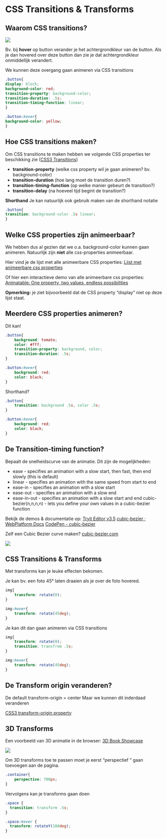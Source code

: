 # CSS Transitions & Transforms
## Waarom CSS transitions?
![](README/README/hover.png)

Bv. bij **hover** op button verander je het achtergrondkleur van de button. Als je dan hovered over deze button dan zie je dat achtergrondkleur onmiddellijk verandert.

We kunnen deze overgang gaan animeren via CSS transitions

```css
.button{
display: block;
background-color: red;
transition-property: background-color;
transition-duration: .5s;
transition-timing-function: linear;
}

.button:hover{
background-color: yellow;
}
```

## Hoe CSS transitions maken?

Om CSS transitions te maken hebben we volgende CSS properties ter beschikking zie ([CSS3 Transitions](https://www.w3schools.com/css/css3_transitions.asp))

- **transition-property** (welke css property wil je gaan animeren? bv. background-color)
- **transition-duration** (hoe lang moet de transition duren?)
- **transition-timing-function** (op welke manier gebeurt de transition?)
- **transition-delay** (na hoeveel tijd begint de transition?)

**Shorthand**
Je kan natuurlijk ook gebruik maken van de shorthand notatie

```css
.button{
transition: background-color .5s linear;
}
```


## Welke CSS properties zijn animeerbaar?
We hebben dus al gezien dat we o.a. background-color kunnen gaan animeren. Natuurlijk zijn **niet** alle css-properties animeerbaar.

Hier vind je de lijst met alle animeerbare CSS properties:
[Lijst met animeerbare css properties](https://developer.mozilla.org/en-US/docs/Web/CSS/CSS_animated_properties)

Of hier een interactieve demo van alle animeerbare css properties:
[Animatable: One property, two values, endless possibilities](http://leaverou.github.io/animatable/)

**Opmerking:** je ziet bijvoorbeeld dat de CSS property “display” niet op deze lijst staat.


## Meerdere CSS properties animeren?
Dit kan!

```css
.button{
	background: tomato;
	color: #fff;
	transition-property: background, color;
	transition-duration: .5s;
}

.button:hover{
	background: red;
	color: black;
}
```

Shorthand?

```css
.button{
	transition: background .5s, color .5s;
}

.button:hover{
	background: red;
	color: black;
}
```


## De Transition-timing function?
Bepaalt de snelheidscurve van de animatie.
Dit zijn de mogelijkheden:

- ease - specifies an animation with a slow start, then fast, then end slowly (this is default)
- linear - specifies an animation with the same speed from start to end
- ease-in - specifies an animation with a slow start
- ease-out - specifies an animation with a slow end
- ease-in-out - specifies an animation with a slow start and end
cubic-bezier(n,n,n,n) - lets you define your own values in a cubic-bezier function

Bekijk de demos & documentatie op:
[Tryit Editor v3.5](https://www.w3schools.com/css/tryit.asp?filename=trycss3_animation_speed)
[cubic-bezier · WebPlatform Docs](https://webplatform.github.io/docs/css/functions/cubic-bezier/)
[CodePen - cubic-bezier](https://codepen.io/Guilh/full/ZQxoOX)

Zelf een Cubic Bezier curve maken?
[cubic-bezier.com](http://cubic-bezier.com)

![](README/README/Screen%20Shot%202017-11-04%20at%2021.44.31.png)



## CSS Transitions & Transforms
Met transforms kan je leuke effecten bekomen.

Je kan bv. een foto 45° laten draaien als je over de foto hovered.

```css
img{
	transform: rotate(0);
}

img:hover{
	transform: rotate(45deg);
}
```

Je kan dit dan gaan animeren via CSS transitions

```css
img{
	transform: rotate(0);
	transition: transfrom .5s;
}

img:hover{
	transform: rotate(45deg);
}
```

## De Transform origin veranderen?
De default transform-origin = center
Maar we kunnen dit inderdaad veranderen

[CSS3 transform-origin property](https://www.w3schools.com/cssref/css3_pr_transform-origin.asp)

## 3D Transforms
Een voorbeeld van 3D animatie in de browser:
[3D Book Showcase](https://tympanus.net/codrops/2013/01/08/3d-book-showcase/)

![](README/README/Screen%20Shot%202017-11-04%20at%2021.44.17.png)


Om 3D transforms toe te passen moet je eerst “perspectief “ gaan toevoegen aan de pagina.

```css
.container{
	perspective: 700px;
}
```

Vervolgens kan je transforms gaan doen

```css
.space {
  transition: transform .5s;
}

.space:hover {
  transform: rotateY(180deg);
}

```
